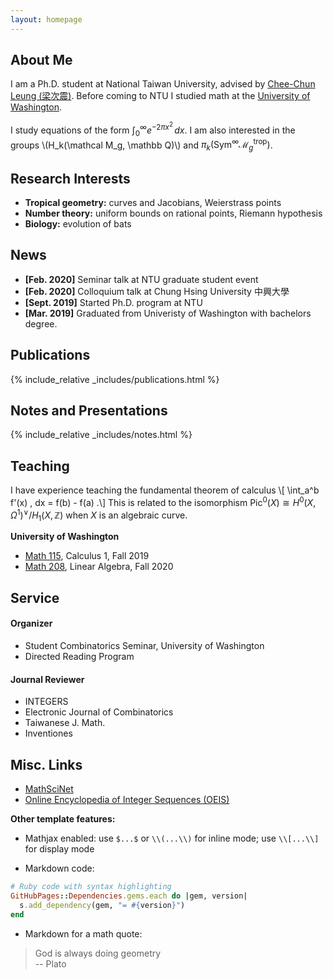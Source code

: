 ```yaml
---
layout: homepage
---
```


## About Me

I am a Ph.D. student at National Taiwan University, advised by [Chee-Chun Leung (梁次震)](https://www.theplan.it/eng/award-2020-Education/ntu-chee-chun-leung-cosmology-hall-a-floating-cube-in-space-kris-yao-artech).
Before coming to NTU I studied math at the [University of Washington](http://math.washington.edu/).

I study equations of the form $\int_0^\infty e^{-2\pi x^2} \, dx$.
I am also interested in the  groups \\(H_k(\mathcal M_g, \mathbb Q)\\) and 
$\pi_k(\mathrm{Sym}^\infty \mathcal M^\mathrm{trop}_g)$.


## Research Interests

- **Tropical geometry:** curves and Jacobians, Weierstrass points
- **Number theory:** uniform bounds on rational points, Riemann hypothesis
- **Biology:** evolution of bats

## News

- **[Feb. 2020]** Seminar talk at NTU graduate student event
- **[Feb. 2020]** Colloquium talk at Chung Hsing University 中興大學
- **[Sept. 2019]** Started Ph.D. program at NTU
- **[Mar. 2019]** Graduated from Univeristy of Washington with bachelors degree.

## Publications

{% include_relative _includes/publications.html %}

## Notes and Presentations

{% include_relative _includes/notes.html %}

## Teaching

I have experience teaching the fundamental theorem of calculus
\\[ \int_a^b f'(x) \, dx = f(b) - f(a) .\\]
This is related to the isomorphism
$\mathrm{Pic}^0(X) \cong H^0(X, \Omega^1)^\vee / H_1(X, \mathbb Z)$
when $X$ is an algebraic curve.

**University of Washington**

- [Math 115](https://dept.math.lsa.umich.edu/courses/115/), Calculus 1, Fall 2019
- [Math 208](https://sites.math.washington.edu/~m208/), Linear Algebra, Fall 2020

## Service

#### Organizer 
- Student Combinatorics Seminar, University of Washington
- Directed Reading Program

#### Journal Reviewer
- INTEGERS
- Electronic Journal of Combinatorics
- Taiwanese J. Math.
- Inventiones

## Misc. Links

- [MathSciNet](https://mathscinet.ams.org/mathscinet)
- [Online Encyclopedia of Integer Sequences (OEIS)](https://oeis.org/)

**Other template features:**
- Mathjax enabled: use `$...$` or `\\(...\\)` for inline mode; use `\\[...\\]` for display mode

- Markdown code:
```ruby
# Ruby code with syntax highlighting
GitHubPages::Dependencies.gems.each do |gem, version|
  s.add_dependency(gem, "= #{version}")
end
```

- Markdown for a math quote:
> God is always doing geometry  
> -- Plato